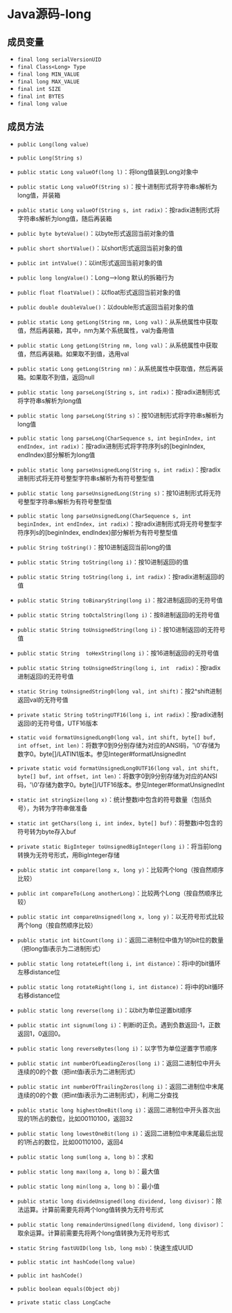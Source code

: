 # Java源码-long

##  成员变量

- `final long serialVersionUID`
- `final Class<Long> Type`
- `final long MIN_VALUE`
- `final long MAX_VALUE`
- `final int SIZE`
- `final int BYTES`
- `final long value`



## 成员方法

- `public Long(long value)`
- `public Long(String s)`
- `public static Long valueOf(long l)`：将long值装到Long对象中
- `public static Long valueOf(String s)`：按十进制形式将字符串s解析为long值，并装箱
- `public static Long valueOf(String s, int radix)`：按radix进制形式将字符串s解析为long值，随后再装箱
- `public byte byteValue()`：以byte形式返回当前对象的值
- `public short shortValue()`：以short形式返回当前对象的值

- `public int intValue()`：以int形式返回当前对象的值

- `public long longValue()`：Long-->long 默认的拆箱行为

- `public float floatValue()`：以float形式返回当前对象的值
- `public double doubleValue()`：以double形式返回当前对象的值
- `public static Long getLong(String nm, Long val)`：从系统属性中获取值，然后再装箱，其中，nm为某个系统属性，val为备用值
- `public static Long getLong(String nm, long val)`：从系统属性中获取值，然后再装箱。如果取不到值，选用val
- `public static Long getLong(String nm)`：从系统属性中获取值，然后再装箱。如果取不到值，返回null

- `public static long parseLong(String s, int radix)`：按radix进制形式将字符串s解析为long值
- `public static long parseLong(String s)`：按10进制形式将字符串s解析为long值

- `public static long parseLong(CharSequence s, int beginIndex, int endIndex, int radix)`：按radix进制形式将字符序列s的[beginIndex, endIndex)部分解析为long值
- `public static long parseUnsignedLong(String s, int radix)`：按radix进制形式将无符号整型字符串s解析为有符号整型值

- `public static long parseUnsignedLong(String s)`：按10进制形式将无符号整型字符串s解析为有符号整型值
- `public static long parseUnsignedLong(CharSequence s, int beginIndex, int endIndex, int radix)`：按radix进制形式将无符号整型字符序列s的[beginIndex, endIndex)部分解析为有符号整型值
- `public String toString()`：按10进制返回当前long的值
- `public static String toString(long i)`：按10进制返回i的值

- `public static String toString(long i, int radix)`：按radix进制返回i的值
- `public static String toBinaryString(long i)`：按2进制返回i的无符号值
- `public static String toOctalString(long i)`：按8进制返回i的无符号值
- `public static String toUnsignedString(long i)`：按10进制返回i的无符号值

- `public static String  toHexString(long i)`：按16进制返回i的无符号值
- `public static String toUnsignedString(long i, int  radix)`：按radix进制返回i的无符号值
- `static String toUnsignedString0(long val, int shift)`：按2^shift进制返回val的无符号值
- `private static String toStringUTF16(long i, int radix)`：按radix进制返回i的无符号值，UTF16版本
- `static void formatUnsignedLong0(long val, int shift, byte[] buf, int offset, int len)`：将数字0到9分别存储为对应的ANSI码，'\0'存储为数字0。byte[]/LATIN1版本。参见Integer#formatUnsignedInt
- `private static void formatUnsignedLong0UTF16(long val, int shift, byte[] buf, int offset, int len)`：将数字0到9分别存储为对应的ANSI码，'\0'存储为数字0。byte[]/UTF16版本。参见Integer#formatUnsignedInt
- `static int stringSize(long x)`：统计整数i中包含的符号数量（包括负号），为转为字符串做准备
- `static int getChars(long i, int index, byte[] buf)`：将整数i中包含的符号转为byte存入buf
- `private static BigInteger toUnsignedBigInteger(long i)`：将当前long转换为无符号形式，用BigInteger存储
- `public static int compare(long x, long y)`：比较两个long（按自然顺序比较）
- `public int compareTo(Long anotherLong)`：比较两个Long（按自然顺序比较）
- `public static int compareUnsigned(long x, long y)`：以无符号形式比较两个long（按自然顺序比较）
- `public static int bitCount(long i)`：返回二进制位中值为1的bit位的数量（把long值i表示为二进制形式）
- `public static long rotateLeft(long i, int distance)`：将i中的bit循环左移distance位

- `public static long rotateRight(long i, int distance)`：将i中的bit循环右移distance位

- `public static long reverse(long i)`：以bit为单位逆置bit顺序

- `public static int signum(long i)`：判断i的正负。遇到负数返回-1，正数返回1，0返回0。
- `public static long reverseBytes(long i)`：以字节为单位逆置字节顺序
- `public static int numberOfLeadingZeros(long i)`：返回二进制位中开头连续的0的个数（把int值i表示为二进制形式）

- `public static int numberOfTrailingZeros(long i)`：返回二进制位中末尾连续的0的个数（把int值i表示为二进制形式），利用二分查找

- `public static long highestOneBit(long i)`：返回二进制位中开头首次出现的1所占的数位，比如00110100，返回32

- `public static long lowestOneBit(long i)`：返回二进制位中末尾最后出现的1所占的数位，比如00110100，返回4
- `public static long sum(long a, long b)`：求和
- `public static long max(long a, long b)`：最大值

- `public static long min(long a, long b)`：最小值
- `public static long divideUnsigned(long dividend, long divisor)`：除法运算。计算前需要先将两个long值转换为无符号形式
- `public static long remainderUnsigned(long dividend, long divisor)`：取余运算。计算前需要先将两个long值转换为无符号形式

- `static String fastUUID(long lsb, long msb)`：快速生成UUID
- `public static int hashCode(long value)`
- `public int hashCode()`
- `public boolean equals(Object obj)`
- `private static class LongCache`